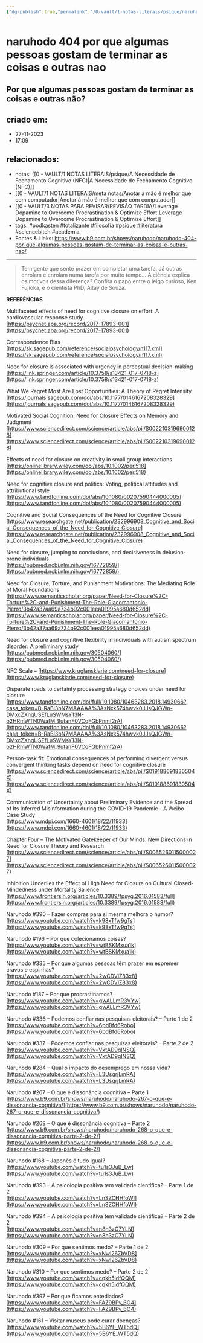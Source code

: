 ```yaml
---
{"dg-publish":true,"permalink":"/0-vault/1-notas-literais/psique/naruhodo-404/","tags":["podkasten","totalizante","filosofia","psique","literatura","sciencebitch",390,196,335,187,336,337,284,267,268,168,393,394,309,310,397,161],"dgHomeLink":true,"dgShowLocalGraph":true,"dgShowFileTree":true,"dgEnableSearch":true}
---
```


# naruhodo 404 por que algumas pessoas gostam de terminar as coisas e outras nao

## Por que algumas pessoas gostam de terminar as coisas e outras não?

## criado em: 
- 27-11-2023
- 17:09
## relacionados:
- notas: [[0 - VAULT/1 NOTAS LITERAIS/psique/A Necessidade de Fechamento Cognitivo (NFC)\|A Necessidade de Fechamento Cognitivo (NFC)]]
- [[0 - VAULT/1 NOTAS LITERAIS/meta notas/Anotar à mão é melhor que com computador\|Anotar à mão é melhor que com computador]]
- [[0 - VAULT/3 NOTAS PARA REVISAR/REVISÃO TARDIA/Leverage Dopamine to Overcome Procrastination & Optimize Effort\|Leverage Dopamine to Overcome Procrastination & Optimize Effort]]
- tags: #podkasten #totalizante #filosofia #psique #literatura #sciencebitch #academia 
- Fontes & Links: https://www.b9.com.br/shows/naruhodo/naruhodo-404-por-que-algumas-pessoas-gostam-de-terminar-as-coisas-e-outras-nao/
---
> Tem gente que sente prazer em completar uma tarefa. Já outras enrolam e enrolam numa tarefa por muito tempo… A ciência explica os motivos dessa diferença? Confira o papo entre o leigo curioso, Ken Fujioka, e o cientista PhD, Altay de Souza.

**REFERÊNCIAS**

Multifaceted effects of need for cognitive closure on effort: A cardiovascular response study.  
[https://psycnet.apa.org/record/2017-17893-001](https://psycnet.apa.org/record/2017-17893-001)

Correspondence Bias  
[https://sk.sagepub.com/reference/socialpsychology/n117.xml](https://sk.sagepub.com/reference/socialpsychology/n117.xml)

Need for closure is associated with urgency in perceptual decision-making  
[https://link.springer.com/article/10.3758/s13421-017-0718-z](https://link.springer.com/article/10.3758/s13421-017-0718-z)

What We Regret Most Are Lost Opportunities: A Theory of Regret Intensity  
[https://journals.sagepub.com/doi/abs/10.1177/0146167208328329](https://journals.sagepub.com/doi/abs/10.1177/0146167208328329)

Motivated Social Cognition: Need for Closure Effects on Memory and Judgment  
[https://www.sciencedirect.com/science/article/abs/pii/S0022103196900128](https://www.sciencedirect.com/science/article/abs/pii/S0022103196900128)

Effects of need for closure on creativity in small group interactions  
[https://onlinelibrary.wiley.com/doi/abs/10.1002/per.518](https://onlinelibrary.wiley.com/doi/abs/10.1002/per.518)

Need for cognitive closure and politics: Voting, political attitudes and attributional style  
[https://www.tandfonline.com/doi/abs/10.1080/00207590444000005](https://www.tandfonline.com/doi/abs/10.1080/00207590444000005)

Cognitive and Social Consequences of the Need for Cognitive Closure  
[https://www.researchgate.net/publication/232996908_Cognitive_and_Social_Consequences_of_the_Need_for_Cognitive_Closure](https://www.researchgate.net/publication/232996908_Cognitive_and_Social_Consequences_of_the_Need_for_Cognitive_Closure)

Need for closure, jumping to conclusions, and decisiveness in delusion-prone individuals  
[https://pubmed.ncbi.nlm.nih.gov/16772859/](https://pubmed.ncbi.nlm.nih.gov/16772859/)

Need for Closure, Torture, and Punishment Motivations: The Mediating Role of Moral Foundations  
[https://www.semanticscholar.org/paper/Need-for-Closure%2C-Torture%2C-and-Punishment-The-Role-Giacomantonio-Pierro/3b42a37aa69a734b92c001eea01995a680d652dd](https://www.semanticscholar.org/paper/Need-for-Closure%2C-Torture%2C-and-Punishment-The-Role-Giacomantonio-Pierro/3b42a37aa69a734b92c001eea01995a680d652dd)

Need for closure and cognitive flexibility in individuals with autism spectrum disorder: A preliminary study  
[https://pubmed.ncbi.nlm.nih.gov/30504060/](https://pubmed.ncbi.nlm.nih.gov/30504060/)

NFC Scale – [https://www.kruglanskiarie.com/need-for-closure](https://www.kruglanskiarie.com/need-for-closure)

Disparate roads to certainty processing strategy choices under need for closure  
[https://www.tandfonline.com/doi/full/10.1080/10463283.2018.1493066?casa_token=B-RaBl3bN7MAAAAA%3AsNxk574hwvk0JJsQJGWn-DMxcZXnqUSEfLuSWMsY13N-o2HRmWTN0WafM_9utanF0VCqFGbPnmf2rA](https://www.tandfonline.com/doi/full/10.1080/10463283.2018.1493066?casa_token=B-RaBl3bN7MAAAAA%3AsNxk574hwvk0JJsQJGWn-DMxcZXnqUSEfLuSWMsY13N-o2HRmWTN0WafM_9utanF0VCqFGbPnmf2rA)

Person-task fit: Emotional consequences of performing divergent versus convergent thinking tasks depend on need for cognitive closure  
[https://www.sciencedirect.com/science/article/abs/pii/S019188691830504X](https://www.sciencedirect.com/science/article/abs/pii/S019188691830504X)

Communication of Uncertainty about Preliminary Evidence and the Spread of Its Inferred Misinformation during the COVID-19 Pandemic—A Weibo Case Study  
[https://www.mdpi.com/1660-4601/18/22/11933](https://www.mdpi.com/1660-4601/18/22/11933)

Chapter Four – The Motivated Gatekeeper of Our Minds: New Directions in Need for Closure Theory and Research  
[https://www.sciencedirect.com/science/article/abs/pii/S0065260115000027](https://www.sciencedirect.com/science/article/abs/pii/S0065260115000027)

Inhibition Underlies the Effect of High Need for Closure on Cultural Closed-Mindedness under Mortality Salience  
[https://www.frontiersin.org/articles/10.3389/fpsyg.2016.01583/full](https://www.frontiersin.org/articles/10.3389/fpsyg.2016.01583/full)

Naruhodo #390 – Fazer compras para si mesma melhora o humor?  
[https://www.youtube.com/watch?v=k98xTfw9gTs](https://www.youtube.com/watch?v=k98xTfw9gTs)

Naruhodo #196 – Por que colecionamos coisas?  
[https://www.youtube.com/watch?v=wtBSKMxua1k](https://www.youtube.com/watch?v=wtBSKMxua1k)

Naruhodo #335 – Por que algumas pessoas têm prazer em espremer cravos e espinhas?  
[https://www.youtube.com/watch?v=2wCDVlZ83x8](https://www.youtube.com/watch?v=2wCDVlZ83x8)

Naruhodo #187 – Por que procrastinamos?  
[https://www.youtube.com/watch?v=gwALLmR3VYw](https://www.youtube.com/watch?v=gwALLmR3VYw)

Naruhodo #336 – Podemos confiar nas pesquisas eleitorais? – Parte 1 de 2  
[https://www.youtube.com/watch?v=6pdBfd6Robo](https://www.youtube.com/watch?v=6pdBfd6Robo)

Naruhodo #337 – Podemos confiar nas pesquisas eleitorais? – Parte 2 de 2  
[https://www.youtube.com/watch?v=VxtAD9gINSQ](https://www.youtube.com/watch?v=VxtAD9gINSQ)

Naruhodo #284 – Qual o impacto do desemprego em nossa vida?  
[https://www.youtube.com/watch?v=L3UsqrjLmRA](https://www.youtube.com/watch?v=L3UsqrjLmRA)

Naruhodo #267 – O que é dissonância cognitiva – Parte 1  
[https://www.b9.com.br/shows/naruhodo/naruhodo-267-o-que-e-dissonancia-cognitiva/](https://www.b9.com.br/shows/naruhodo/naruhodo-267-o-que-e-dissonancia-cognitiva/)

Naruhodo #268 – O que é dissonância cognitiva – Parte 2  
[https://www.b9.com.br/shows/naruhodo/naruhodo-268-o-que-e-dissonancia-cognitiva-parte-2-de-2/](https://www.b9.com.br/shows/naruhodo/naruhodo-268-o-que-e-dissonancia-cognitiva-parte-2-de-2/)

Naruhodo #168 – Japonês é tudo igual?  
[https://www.youtube.com/watch?v=tu1s3JuB_Lw](https://www.youtube.com/watch?v=tu1s3JuB_Lw)

Naruhodo #393 – A psicologia positiva tem validade científica? – Parte 1 de 2  
[https://www.youtube.com/watch?v=LnSZCHHfoWI](https://www.youtube.com/watch?v=LnSZCHHfoWI)

Naruhodo #394 – A psicologia positiva tem validade científica? – Parte 2 de 2  
[https://www.youtube.com/watch?v=n8h3zC7YLN](https://www.youtube.com/watch?v=n8h3zC7YLN)

Naruhodo #309 – Por que sentimos medo? – Parte 1 de 2  
[https://www.youtube.com/watch?v=xNwl26ZbVD8](https://www.youtube.com/watch?v=xNwl26ZbVD8)

Naruhodo #310 – Por que sentimos medo? – Parte 2 de 2  
[https://www.youtube.com/watch?v=cqkh5IdfQQM](https://www.youtube.com/watch?v=cqkh5IdfQQM)

Naruhodo #397 – Por que ficamos entediados?  
[https://www.youtube.com/watch?v=FAZ9BPv_6O4](https://www.youtube.com/watch?v=FAZ9BPv_6O4)

Naruhodo #161 – Visitar museus pode curar doenças?  
[https://www.youtube.com/watch?v=5B6YE_WT5dQ](https://www.youtube.com/watch?v=5B6YE_WT5dQ)
